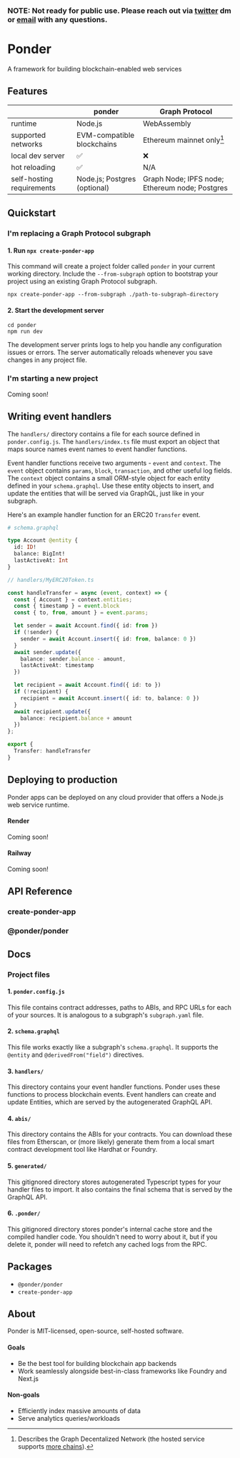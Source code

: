 ### **NOTE: Not ready for public use. Please reach out via [twitter](https://twitter.com/0xOlias) dm or [email](mailto:0xolias@gmail.com) with any questions.**

# Ponder

A framework for building blockchain-enabled web services

## Features

|                           | ponder                       | Graph Protocol                                 |
| ------------------------- | ---------------------------- | ---------------------------------------------- |
| runtime                   | Node.js                      | WebAssembly                                    |
| supported networks        | EVM-compatible blockchains   | Ethereum mainnet only[^1]                      |
| local dev server          | ✅                           | ❌                                             |
| hot reloading             | ✅                           | N/A                                            |
| self-hosting requirements | Node.js; Postgres (optional) | Graph Node; IPFS node; Ethereum node; Postgres |

## Quickstart

### I'm replacing a Graph Protocol subgraph

#### 1. Run `npx create-ponder-app`

This command will create a project folder called `ponder` in your current working directory. Include the `--from-subgraph` option to bootstrap your project using an existing Graph Protocol subgraph.

```
npx create-ponder-app --from-subgraph ./path-to-subgraph-directory
```

#### 2. Start the development server

```
cd ponder
npm run dev
```

The development server prints logs to help you handle any configuration issues or errors. The server automatically reloads whenever you save changes in any project file.

### I'm starting a new project

Coming soon!

## Writing event handlers

The `handlers/` directory contains a file for each source defined in `ponder.config.js`. The `handlers/index.ts` file must export an object that maps source names event names to event handler functions.

Event handler functions receive two arguments - `event` and `context`. The `event` object contains `params`, `block`, `transaction`, and other useful log fields. The `context` object contains a small ORM-style object for each entity defined in your `schema.graphql`. Use these entity objects to insert, and update the entities that will be served via GraphQL, just like in your subgraph.

Here's an example handler function for an ERC20 `Transfer` event.

```graphql
# schema.graphql

type Account @entity {
  id: ID!
  balance: BigInt!
  lastActiveAt: Int
}
```

```ts
// handlers/MyERC20Token.ts

const handleTransfer = async (event, context) => {
  const { Account } = context.entities;
  const { timestamp } = event.block
  const { to, from, amount } = event.params;

  let sender = await Account.find({ id: from })
  if (!sender) {
    sender = await Account.insert({ id: from, balance: 0 })
  }
  await sender.update({
    balance: sender.balance - amount,
    lastActiveAt: timestamp
  })

  let recipient = await Account.find({ id: to })
  if (!recipient) {
    recipient = await Account.insert({ id: to, balance: 0 })
  }
  await recipient.update({
    balance: recipient.balance + amount
  })
};

export {
  Transfer: handleTransfer
}
```

## Deploying to production

Ponder apps can be deployed on any cloud provider that offers a Node.js web service runtime.

#### Render

Coming soon!

#### Railway

Coming soon!

## API Reference

### create-ponder-app

### @ponder/ponder

## Docs

### Project files

#### 1. `ponder.config.js`

This file contains contract addresses, paths to ABIs, and RPC URLs for each of your sources. It is analogous to a subgraph's `subgraph.yaml` file.

#### 2. `schema.graphql`

This file works exactly like a subgraph's `schema.graphql`. It supports the `@entity` and `@derivedFrom("field")` directives.

#### 3. `handlers/`

This directory contains your event handler functions. Ponder uses these functions to process blockchain events. Event handlers can create and update Entities, which are served by the autogenerated GraphQL API.

#### 4. `abis/`

This directory contains the ABIs for your contracts. You can download these files from Etherscan, or (more likely) generate them from a local smart contract development tool like Hardhat or Foundry.

#### 5. `generated/`

This gitignored directory stores autogenerated Typescript types for your handler files to import. It also contains the final schema that is served by the GraphQL API.

#### 6. `.ponder/`

This gitignored directory stores ponder's internal cache store and the compiled handler code. You shouldn't need to worry about it, but if you delete it, ponder will need to refetch any cached logs from the RPC.

## Packages

- `@ponder/ponder`
- `create-ponder-app`

## About

Ponder is MIT-licensed, open-source, self-hosted software.

#### Goals

- Be the best tool for building blockchain app backends
- Work seamlessly alongside best-in-class frameworks like Foundry and Next.js

#### Non-goals

- Efficiently index massive amounts of data
- Serve analytics queries/workloads

[^1]: Describes the Graph Decentalized Network (the hosted service supports [more chains](https://thegraph.com/docs/en/deploying/deploying-a-subgraph-to-hosted/)).
